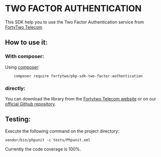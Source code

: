 TWO FACTOR AUTHENTICATION
===========================

This SDK help you to use the Two Factor Authentication service from [FortyTwo Telecom](http://www.fortytwo.com)

## How to use it:

### With composer:
Using [composer](https://getcomposer.org/):
```
    composer require fortytwo/php-sdk-two-factor-authentication
```

### directly:

You can download the library from the [Fortytwo Telecom website](https://www.fortytwo.com/developers/) or on our [official Github repository](https://github.com/42Telecom/php-sdk-two-factor-authentication).

## Testing:

Execute the following command on the project directory:
```
vendor/bin/phpunit -c tests/Phpunit.xml
```

Currently the  code coverage is 100%.

